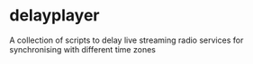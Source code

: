 delayplayer
===========

A collection of scripts to delay live streaming radio services for synchronising with different time zones
